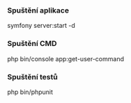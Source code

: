### Spuštění aplikace
symfony server:start -d

### Spuštění CMD
php bin/console app:get-user-command

### Spuštění testů
php bin/phpunit
